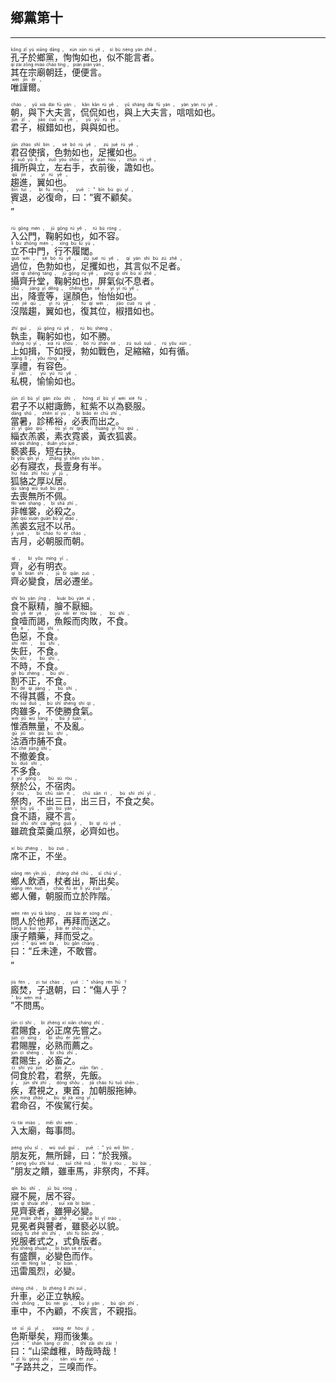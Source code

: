 ## 鄉黨第十
---
<div>

<p>
<ruby><rb> 孔子於鄉黨，恂恂如也，似不能言者。 </rb> <rt>kǒng  zǐ  yú  xiāng  dǎng ， xún  xún  rú  yě ， sì  bù  néng  yán  zhě 。</rt></ruby><BR>
<ruby><rb> 其在宗廟朝廷，便便言。 </rb> <rt>qí  zài  zōng  miào  cháo  tíng ， pián  pián  yán 。</rt></ruby><BR>
<ruby><rb> 唯謹爾。 </rb> <rt>wéi  jǐn  ěr 。</rt></ruby><BR></P>

<p>
<ruby><rb> 朝，與下大夫言，侃侃如也，與上大夫言，唁唁如也。 </rb> <rt>cháo ， yǔ  xià  dài  fū  yán ， kǎn  kǎn  rú  yě ， yǔ  shàng  dài  fū  yán ， yàn  yàn  rú  yě 。</rt></ruby><BR>
<ruby><rb> 君子，椒錯如也，與與如也。 </rb> <rt>jūn  zǐ ， jiāo  cuò  rú  yě ， yǔ  yǔ  rú  yě 。</rt></ruby><BR></P>

<p>
<ruby><rb> 君召使擯，色勃如也，足攫如也。 </rb> <rt>jūn  zhào  shǐ  bìn ， sè  bó  rú  yě ， zú  jué  rú  yě 。</rt></ruby><BR>
<ruby><rb> 揖所與立，左右手，衣前後，譫如也。 </rb> <rt>yī  suǒ  yǔ  lì ， zuǒ  yòu  shǒu ， yī  qián  hòu ， zhān  rú  yě 。</rt></ruby><BR>
<ruby><rb> 趨進，翼如也。 </rb> <rt>qū  jìn ， yì  rú  yě 。</rt></ruby><BR>
<ruby><rb> 賓退，必復命，曰：“賓不顧矣。 </rb> <rt>bīn  tuì ， bì  fù  mìng ， yuē ：“ bīn  bù  gù  yǐ 。</rt></ruby><BR>
<ruby><rb> ” </rb> <rt>”</rt></ruby><BR></P>

<p>
<ruby><rb> 入公門，鞠躬如也，如不容。 </rb> <rt>rù  gōng  mén ， jū  gōng  rú  yě ， rú  bù  róng 。</rt></ruby><BR>
<ruby><rb> 立不中門，行不履閾。 </rb> <rt>lì  bù  zhōng  mén ， xíng  bù  lǚ  yù 。</rt></ruby><BR>
<ruby><rb> 過位，色勃如也，足攫如也，其言似不足者。 </rb> <rt>guò  wèi ， sè  bó  rú  yě ， zú  jué  rú  yě ， qí  yán  shì  bù  zú  zhě 。</rt></ruby><BR>
<ruby><rb> 攝齊升堂，鞠躬如也，屏氣似不息者。 </rb> <rt>shè  qí  shēng  táng ， jū  gōng  rú  yě ， píng  qì  shì  bù  xī  zhě 。</rt></ruby><BR>
<ruby><rb> 出，降壹等，逞顏色，怡怡如也。 </rb> <rt>chū ， jiàng  yī  děng ， chěng  yán  sè ， yí  yí  rú  yě 。</rt></ruby><BR>
<ruby><rb> 沒階趨，翼如也，復其位，椒措如也。 </rb> <rt>méi  jiē  qū ， yì  rú  yě ， fù  qí  wèi ， jiāo  cuò  rú  yě 。</rt></ruby><BR></P>

<p>
<ruby><rb> 執圭，鞠躬如也，如不勝。 </rb> <rt>zhí  guī ， jū  gōng  rú  yě ， rú  bù  shèng 。</rt></ruby><BR>
<ruby><rb> 上如揖，下如授，勃如戰色，足縮縮，如有循。 </rb> <rt>shàng  rú  yī ， xià  rú  shòu ， bó  rú  zhàn  sè ， zú  suō  suō ， rú  yǒu  xún 。</rt></ruby><BR>
<ruby><rb> 享禮，有容色。 </rb> <rt>xiǎng  lǐ ， yǒu  róng  sè 。</rt></ruby><BR>
<ruby><rb> 私梘，愉愉如也。 </rb> <rt>sī  jiǎn ， yú  yú  rú  yě 。</rt></ruby><BR></P>

<p>
<ruby><rb> 君子不以紺諏飾，紅紫不以為褻服。 </rb> <rt>jūn  zǐ  bù  yǐ  gàn  zōu  shì ， hóng  zǐ  bù  yǐ  wèi  xiè  fú 。</rt></ruby><BR>
<ruby><rb> 當暑，診稀裕，必表而出之。 </rb> <rt>dāng  shǔ ， zhěn  xī  yù ， bì  biǎo  ér  chū  zhī 。</rt></ruby><BR>
<ruby><rb> 緇衣羔裘，素衣霓裘，黃衣狐裘。 </rb> <rt>zī  yī  gāo  qiú ， sù  yī  ní  qiú ， huáng  yī  hú  qiú 。</rt></ruby><BR>
<ruby><rb> 褻裘長，短右抉。 </rb> <rt>xiè  qiú  zhǎng ， duǎn  yòu  jué 。</rt></ruby><BR>
<ruby><rb> 必有寢衣，長壹身有半。 </rb> <rt>bì  yǒu  qǐn  yī ， zhǎng  yī  shēn  yǒu  bàn 。</rt></ruby><BR>
<ruby><rb> 狐貉之厚以居。 </rb> <rt>hú  háo  zhī  hòu  yǐ  jū 。</rt></ruby><BR>
<ruby><rb> 去喪無所不佩。 </rb> <rt>qù  sàng  wú  suǒ  bù  pèi 。</rt></ruby><BR>
<ruby><rb> 非帷裳，必殺之。 </rb> <rt>fēi  wéi  shang ， bì  shā  zhī 。</rt></ruby><BR>
<ruby><rb> 羔裘玄冠不以吊。 </rb> <rt>gāo  qiú  xuán  guān  bù  yǐ  diào 。</rt></ruby><BR>
<ruby><rb> 吉月，必朝服而朝。 </rb> <rt>jí  yuè ， bì  cháo  fú  ér  cháo 。</rt></ruby><BR></P>

<p>
<ruby><rb> 齊，必有明衣。 </rb> <rt>qí ， bì  yǒu  míng  yī 。</rt></ruby><BR>
<ruby><rb> 齊必變食，居必遷坐。 </rb> <rt>qí  bì  biàn  shí ， jū  bì  qiān  zuò 。</rt></ruby><BR></P>

<p>
<ruby><rb> 食不厭精，膾不厭細。 </rb> <rt>shí  bù  yàn  jīng ， kuài  bù  yàn  xì 。</rt></ruby><BR>
<ruby><rb> 食噎而謁，魚餒而肉敗，不食。 </rb> <rt>shí  yē  ér  yè ， yú  něi  ér  ròu  bài ， bù  shí 。</rt></ruby><BR>
<ruby><rb> 色惡，不食。 </rb> <rt>sè  è ， bù  shí 。</rt></ruby><BR>
<ruby><rb> 失飪，不食。 </rb> <rt>shī  rèn ， bù  shí 。</rt></ruby><BR>
<ruby><rb> 不時，不食。 </rb> <rt>bù  shí ， bù  shí 。</rt></ruby><BR>
<ruby><rb> 割不正，不食。 </rb> <rt>gē  bù  zhèng ， bù  shí 。</rt></ruby><BR>
<ruby><rb> 不得其醬，不食。 </rb> <rt>bù  dé  qí  jiàng ， bù  shí 。</rt></ruby><BR>
<ruby><rb> 肉雖多，不使勝食氣。 </rb> <rt>ròu  suī  duō ， bù  shǐ  shèng  shí  qì 。</rt></ruby><BR>
<ruby><rb> 惟酒無量，不及亂。 </rb> <rt>wéi  jiǔ  wú  liàng ， bù  jí  luàn 。</rt></ruby><BR>
<ruby><rb> 沽酒市脯不食。 </rb> <rt>gū  jiǔ  shì  pú  bù  shí 。</rt></ruby><BR>
<ruby><rb> 不撤姜食。 </rb> <rt>bù  chè  jiāng  shí 。</rt></ruby><BR>
<ruby><rb> 不多食。 </rb> <rt>bù  duō  shí 。</rt></ruby><BR>
<ruby><rb> 祭於公，不宿肉。 </rb> <rt>jì  yú  gōng ， bù  sù  ròu 。</rt></ruby><BR>
<ruby><rb> 祭肉，不出三日，出三日，不食之矣。 </rb> <rt>jì  ròu ， bù  chū  sān  rì ， chū  sān  rì ， bù  shí  zhī  yǐ 。</rt></ruby><BR>
<ruby><rb> 食不語，寢不言。 </rb> <rt>shí  bù  yǔ ， qǐn  bù  yán 。</rt></ruby><BR>
<ruby><rb> 雖疏食菜羹瓜祭，必齊如也。 </rb> <rt>suī  shū  shí  cài  gēng  guā  jì ， bì  qí  rú  yě 。</rt></ruby><BR></P>

<p>
<ruby><rb> 席不正，不坐。 </rb> <rt>xí  bù  zhèng ， bù  zuò 。</rt></ruby><BR></P>

<p>
<ruby><rb> 鄉人飲酒，杖者出，斯出矣。 </rb> <rt>xiāng  rén  yǐn  jiǔ ， zhàng  zhě  chū ， sī  chū  yǐ 。</rt></ruby><BR>
<ruby><rb> 鄉人儺，朝服而立於阼階。 </rb> <rt>xiāng  rén  nuó ， cháo  fú  ér  lì  yú  zuò  jiē 。</rt></ruby><BR></P>

<p>
<ruby><rb> 問人於他邦，再拜而送之。 </rb> <rt>wèn  rén  yú  tā  bāng ， zài  bài  ér  sòng  zhī 。</rt></ruby><BR>
<ruby><rb> 康子饋藥，拜而受之。 </rb> <rt>kāng  zi  kuì  yào ， bài  ér  shòu  zhī 。</rt></ruby><BR>
<ruby><rb> 曰：“丘未達，不敢嘗。 </rb> <rt>yuē ：“ qiū  wèi  dá ， bù  gǎn  cháng 。</rt></ruby><BR>
<ruby><rb> ” </rb> <rt>”</rt></ruby><BR></P>

<p>
<ruby><rb> 廄焚，子退朝，曰：“傷人乎？ </rb> <rt>jiù  fén ， zi  tuì  cháo ， yuē ：“ shāng  rén  hū ？</rt></ruby><BR>
<ruby><rb> ”不問馬。 </rb> <rt>” bù  wèn  mǎ 。</rt></ruby><BR></P>

<p>
<ruby><rb> 君賜食，必正席先嘗之。 </rb> <rt>jūn  cì  shí ， bì  zhèng  xí  xiān  cháng  zhī 。</rt></ruby><BR>
<ruby><rb> 君賜腥，必熟而薦之。 </rb> <rt>jūn  cì  xīng ， bì  shú  ér  jiàn  zhī 。</rt></ruby><BR>
<ruby><rb> 君賜生，必畜之。 </rb> <rt>jūn  cì  shēng ， bì  chù  zhī 。</rt></ruby><BR>
<ruby><rb> 伺食於君，君祭，先飯。 </rb> <rt>cì  shí  yú  jūn ， jūn  jì ， xiān  fàn 。</rt></ruby><BR>
<ruby><rb> 疾，君視之，東首，加朝服拖紳。 </rb> <rt>jí ， jūn  shì  zhī ， dōng  shǒu ， jiā  cháo  fú  tuō  shēn 。</rt></ruby><BR>
<ruby><rb> 君命召，不俟駕行矣。 </rb> <rt>jūn  mìng  zhào ， bù  qí  jià  xíng  yǐ 。</rt></ruby><BR></P>

<p>
<ruby><rb> 入太廟，每事問。 </rb> <rt>rù  tài  miào ， měi  shì  wèn 。</rt></ruby><BR></P>

<p>
<ruby><rb> 朋友死，無所歸，曰：“於我殯。 </rb> <rt>péng  yǒu  sǐ ， wú  suǒ  guī ， yuē ：“ yú  wǒ  bìn 。</rt></ruby><BR>
<ruby><rb> ”朋友之饋，雖車馬，非祭肉，不拜。 </rb> <rt>” péng  yǒu  zhī  kuì ， suī  chē  mǎ ， fēi  jì  ròu ， bù  bài 。</rt></ruby><BR></P>

<p>
<ruby><rb> 寢不屍，居不容。 </rb> <rt>qǐn  bù  shī ， jū  bù  róng 。</rt></ruby><BR>
<ruby><rb> 見齊衰者，雖狎必變。 </rb> <rt>jiàn  qí  shuāi  zhě ， suī  xiá  bì  biàn 。</rt></ruby><BR>
<ruby><rb> 見冕者與瞽者，雖褻必以貌。 </rb> <rt>jiàn  miǎn  zhě  yǔ  gǔ  zhě ， suī  xiè  bì  yǐ  mào 。</rt></ruby><BR>
<ruby><rb> 兇服者式之，式負版者。 </rb> <rt>xiōng  fú  zhě  shì  zhī ， shì  fù  bǎn  zhě 。</rt></ruby><BR>
<ruby><rb> 有盛饌，必變色而作。 </rb> <rt>yǒu  shèng  zhuàn ， bì  biàn  sè  ér  zuò 。</rt></ruby><BR>
<ruby><rb> 迅雷風烈，必變。 </rb> <rt>xùn  léi  fēng  liè ， bì  biàn 。</rt></ruby><BR></P>

<p>
<ruby><rb> 升車，必正立執綏。 </rb> <rt>shēng  chē ， bì  zhèng  lì  zhí  suī 。</rt></ruby><BR>
<ruby><rb> 車中，不內顧，不疾言，不親指。 </rb> <rt>chē  zhōng ， bù  nèi  gù ， bù  jí  yán ， bù  qīn  zhǐ 。</rt></ruby><BR></P>

<p>
<ruby><rb> 色斯舉矣，翔而後集。 </rb> <rt>sè  sī  jǔ  yǐ ， xiáng  ér  hòu  jí 。</rt></ruby><BR>
<ruby><rb> 曰：“山梁雌稚，時哉時哉！ </rb> <rt>yuē ：“ shān  liáng  cí  zhì ， shí  zāi  shí  zāi ！</rt></ruby><BR>
<ruby><rb> ”子路共之，三嗅而作。 </rb> <rt>” zǐ  lù  gòng  zhī ， sān  xiù  ér  zuò 。</rt></ruby><BR></P>

</div>
